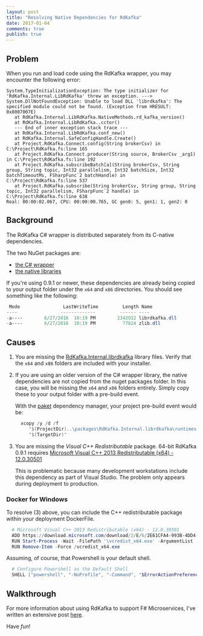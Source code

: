 ```yaml
---
layout: post
title: "Resolving Native Dependencies for RdKafka"
date: 2017-01-04
comments: true
publish: true
---
```


## Problem

When you run and load code using the RdKafka wrapper, you may encounter the following error:

```
System.TypeInitializationException: The type initializer for 'RdKafka.Internal.LibRdKafka' threw an exception. ---> System.DllNotFoundException: Unable to load DLL 'librdkafka': The specified module could not be found. (Exception from HRESULT: 0x8007007E)
   at RdKafka.Internal.LibRdKafka.NativeMethods.rd_kafka_version()
   at RdKafka.Internal.LibRdKafka..cctor()
   --- End of inner exception stack trace ---
   at RdKafka.Internal.LibRdKafka.conf_new()
   at RdKafka.Internal.SafeConfigHandle.Create()
   at Project.RdKafka.Connect.config(String brokerCsv) in C:\Project\RdKafka.fs:line 165
   at Project.RdKafka.Connect.producer(String source, BrokerCsv _arg1) in C:\Project\RdKafka.fs:line 192
   at Project.RdKafka.subscribeBatch[a](String brokerCsv, String group, String topic, Int32 parallelism, Int32 batchSize, Int32 batchTimeoutMs, FSharpFunc`2 batchHandle) in C:\Project\RdKafka.fs:line 537
   at Project.RdKafka.subscribe(String brokerCsv, String group, String topic, Int32 parallelism, FSharpFunc`2 handle) in C:\Project\RdKafka.fs:line 638
Real: 00:00:02.067, CPU: 00:00:00.765, GC gen0: 5, gen1: 1, gen2: 0
```

## Background

The RdKafka C# wrapper is distributed separately from its C-native dependencies.

The two NuGet packages are:
 * [the C# wrapper](https://www.nuget.org/packages/RdKafka)
 * [the native libraries](https://www.nuget.org/packages/RdKafka.Internal.librdkafka/)

If you're using 0.9.1 or newer, these dependencies are already being copied to your output folder under the `x64` and `x86` directories.  You should see something like the following:

```powershell
 Mode                LastWriteTime         Length Name
----                -------------         ------ ----
-a----        6/27/2016  10:19 PM        2342912 librdkafka.dll
-a----        6/27/2016  10:19 PM          77824 zlib.dll
```

## Causes

1. You are missing the [RdKafka.Internal.librdkafka](https://www.nuget.org/packages/RdKafka.Internal.librdkafka/) library files.  Verify that the `x64` and `x86` folders are included with your installer.

2. If you are using an older version of the C# wrapper library, the native dependencies are not copied from the nuget packages folder.  In this case, you will be missing the `x64` and `x86` folders entirely.  Simply copy these to your output folder with a pre-build event.

   With the [paket](https://fsprojects.github.io/Paket/) dependency manager, your project pre-build event would be:

   ```powershell
     xcopy /y /d /f
        "$(ProjectDir)..\packages\RdKafka.Internal.librdkafka\runtimes\win7-x64\native\*.*"
        "$(TargetDir)"
   ```



3. You are missing the _Visual C++ Redistributable_ package. 64-bit RdKafka 0.9.1 requires [Microsoft Visual C++ 2013 Redistributable (x64) - 12.0.30501](https://www.microsoft.com/en-us/download/details.aspx?id=40784)

   This is problematic because many development workstations include this dependency as part of Visual Studio.  The problem only appears during deployment to production.

### Docker for Windows

To resolve (3) above, you can include the C++ redistributable package within your deployment DockerFile.

```powershell
  # Microsoft Visual C++ 2013 Redistributable (x64) - 12.0.30501
  ADD https://download.microsoft.com/download/2/E/6/2E61CFA4-993B-4DD4-91DA-3737CD5CD6E3/vcredist_x64.exe \vcredist_x64.exe
  RUN Start-Process -Wait -FilePath '\vcredist_x64.exe' -ArgumentList '/install /passive /norestart'
  RUN Remove-Item -Force /vcredist_x64.exe
```

Assuming, of course, that Powershell is your default shell.

```powershell
  # Configure Powershell as the Default Shell
  SHELL ["powershell", "-NoProfile", "-Command", "$ErrorActionPreference = 'Stop';"]
```

## Walkthrough

For more information about using RdKafka to support F# Microservices, I've written an extensive post [here](/entry/2016/12/08/rdkafka-for-fsharp-microservices).

Have _fun_!